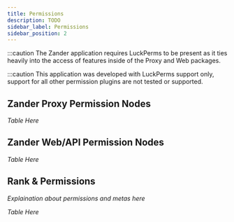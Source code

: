 ```yaml
---
title: Permissions
description: TODO
sidebar_label: Permissions
sidebar_position: 2
---
```


:::caution
The Zander application requires LuckPerms to be present as it ties heavily into the access of features inside of the Proxy and Web packages.

:::caution
This application was developed with LuckPerms support only, support for all other permission plugins are not tested or supported.

## Zander Proxy Permission Nodes
*Table Here*

## Zander Web/API Permission Nodes
*Table Here*

## Rank & Permissions
*Explaination about permissions and metas here*

*Table Here*